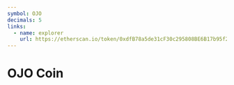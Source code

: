 ```yaml
---
symbol: OJO
decimals: 5
links:
  - name: explorer
    url: https://etherscan.io/token/0xdfB78a5de31cF30c295808BE6B17b95f2927302D
---
```


# OJO Coin
